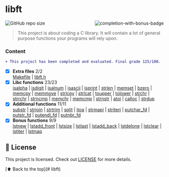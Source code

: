 # libft
<img src="https://game.42sp.org.br/static/assets/achievements/libftm.png" alt="completion-with-bonus-badge" align="right">

<!---Esses são exemplos. Veja https://shields.io para outras pessoas ou para personalizar este conjunto de escudos. Você pode querer incluir dependências, status do projeto e informações de licença aqui--->

![GitHub repo size](https://img.shields.io/github/repo-size/iuricode/README-template?style=for-the-badge)

> This project is about coding a C library.
It will contain a lot of general purpose functions your programs will rely upon.

### Content
```diff
+ This project has been completed and evaluated. Final grade 125/100.
```
- [x] **Extra files** 2/2<br>
[Makefile](https://github.com/huedits/libft/blob/main/Makefile)
| [libft.h](https://github.com/huedits/libft/blob/main/libft.h)
- [x] **Libc functions** 23/23<br>
 [isalpha](https://github.com/huedits/libft/blob/main/ft_isalpha.c)
| [isdigit](https://github.com/huedits/libft/blob/main/ft_isdigit.c)
| [isalnum](https://github.com/huedits/libft/blob/main/ft_isalnum.c)
| [isascii](https://github.com/huedits/libft/blob/main/ft_isascii.c)
| [isprint](https://github.com/huedits/libft/blob/main/ft_isprint.c)
| [strlen](https://github.com/huedits/libft/blob/main/ft_strlen.c)
| [memset](https://github.com/huedits/libft/blob/main/ft_memset.c)
| [bzero](https://github.com/huedits/libft/blob/main/ft_bzero.c)
| [memcpy](https://github.com/huedits/libft/blob/main/ft_memcpy.c)
| [memmove](https://github.com/huedits/libft/blob/main/ft_memmove.c)
| [strlcpy](https://github.com/huedits/libft/blob/main/ft_strlcpy.c)
| [strlcat](https://github.com/huedits/libft/blob/main/ft_strlcat.c)
| [toupper](https://github.com/huedits/libft/blob/main/ft_toupper.c)
| [tolower](https://github.com/huedits/libft/blob/main/ft_tolower.c)
| [strchr](https://github.com/huedits/libft/blob/main/ft_strchr.c)
| [strrchr](https://github.com/huedits/libft/blob/main/ft_strrchr.c)
| [strncmp](https://github.com/huedits/libft/blob/main/ft_strncmp.c)
| [memchr](https://github.com/huedits/libft/blob/main/ft_memchr.c)
| [memcmp](https://github.com/huedits/libft/blob/main/ft_memcmp.c)
| [strnstr](https://github.com/huedits/libft/blob/main/ft_strnstr.c)
| [atoi](https://github.com/huedits/libft/blob/main/ft_atoi.c)
| [calloc](https://github.com/huedits/libft/blob/main/ft_calloc.c)
| [strdup](https://github.com/huedits/libft/blob/main/ft_strdup.c)
- [x] **Additional functions** 11/11 <br>
[substr](https://github.com/huedits/libft/blob/main/ft_substr.c)
| [strjoin](https://github.com/huedits/libft/blob/main/ft_strjoin.c)
| [strtrim](https://github.com/huedits/libft/blob/main/ft_strtrim.c)
| [split](https://github.com/huedits/libft/blob/main/ft_split.c)
| [itoa](https://github.com/huedits/libft/blob/main/ft_itoa.c)
| [strmapi](https://github.com/huedits/libft/blob/main/ft_strmapi.c)
| [striteri](https://github.com/huedits/libft/blob/main/ft_striteri.c)
| [putchar_fd](https://github.com/huedits/libft/blob/main/ft_putchar_fd.c)
| [putstr_fd](https://github.com/huedits/libft/blob/main/ft_putstr_fd.c)
| [putendl_fd](https://github.com/huedits/libft/blob/main/ft_putendl_fd.c)
| [putnbr_fd](https://github.com/huedits/libft/blob/main/ft_putnbr_fd.c)
- [x] **Bonus functions** 9/9<br>
[lstnew](https://github.com/huedits/libft/blob/main/ft_lstnew.c)
| [lstadd_front](https://github.com/huedits/libft/blob/main/ft_lstadd_front.c)
| [lstsize](https://github.com/huedits/libft/blob/main/ft_lstsize.c)
| [lstlast](https://github.com/huedits/libft/blob/main/ft_lstlast.c)
| [lstadd_back](https://github.com/huedits/libft/blob/main/ft_lstadd_back.c)
| [lstdelone](https://github.com/huedits/libft/blob/main/ft_lstdelone.c)
| [lstclear](https://github.com/huedits/libft/blob/main/ft_lstclear.c)
| [lstiter](https://github.com/huedits/libft/blob/main/ft_lstiter.c)
| [lstmap](https://github.com/huedits/libft/blob/main/ft_lstmap.c)

## 📝 License

This project is licensed. Check out [LICENSE](LICENSE.md) for more details.

[⬆ Back to the top](# libft)<br>
